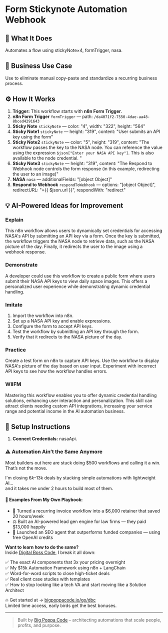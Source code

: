 # Form Stickynote Automation Webhook
  ## 🚀 What It Does
  Automates a flow using stickyNote×4, formTrigger, nasa.
  
  ## 💼 Business Use Case
  Use to eliminate manual copy-paste and standardize a recurring business process.
  
  ## ⚙️ How It Works
  1. **Trigger:** This workflow starts with **n8n Form Trigger**.
  2. **n8n Form Trigger** `formTrigger` — path: `/da4071f2-7550-4dae-aa48-8bced4291643`
3. **Sticky Note** `stickyNote` — color: "4", width: "322", height: "564"
4. **Sticky Note1** `stickyNote` — height: "319", content: "User submits an API key using the form"
5. **Sticky Note2** `stickyNote` — color: "5", height: "319", content: "The workflow passes the key to the NASA node. You can reference the value using the expression `$json["Enter your NASA API key"]`. This is also available to the node credential. "
6. **Sticky Note3** `stickyNote` — height: "319", content: "The Respond to Webhook node controls the form response (in this example, redirecting the user to an image)"
7. **NASA** `nasa` — additionalFields: "[object Object]"
8. **Respond to Webhook** `respondToWebhook` — options: "[object Object]", redirectURL: "={{ $json.url }}", respondWith: "redirect"
  
  ## 💡 AI-Powered Ideas for Improvement
  ### Explain
This n8n workflow allows users to dynamically set credentials for accessing NASA's API by submitting an API key via a form. Once the key is submitted, the workflow triggers the NASA node to retrieve data, such as the NASA picture of the day. Finally, it redirects the user to the image using a webhook response.

### Demonstrate
A developer could use this workflow to create a public form where users submit their NASA API keys to view daily space images. This offers a personalized user experience while demonstrating dynamic credential handling.

### Imitate
1. Import the workflow into n8n.
2. Set up a NASA API key and enable expressions.
3. Configure the form to accept API keys.
4. Test the workflow by submitting an API key through the form.
5. Verify that it redirects to the NASA picture of the day.

### Practice
Create a test form on n8n to capture API keys. Use the workflow to display NASA's picture of the day based on user input. Experiment with incorrect API keys to see how the workflow handles errors.

### WIIFM
Mastering this workflow enables you to offer dynamic credential handling solutions, enhancing user interaction and personalization. This skill can attract clients needing custom API integrations, increasing your service range and potential income in the AI automation business.
  
  ## 🔧 Setup Instructions
  1. **Connect Credentials:** nasaApi.
  
### ⚠️ Automation Ain’t the Same Anymore

Most builders out here are stuck doing $500 workflows and calling it a win.  
That’s not the move.  

I'm closing $6k–$13k deals by stacking simple automations with lightweight AI...  
and it takes me under 2 hours to build most of them.

#### 🧠 Examples From My Own Playbook:
- 🔁 Turned a recurring invoice workflow into a $6,000 retainer that saved 20 hours/week  
- ⚖️ Built an AI-powered lead gen engine for law firms — they paid $13,000 happily  
- 🚀 Launched an SEO agent that outperforms funded companies — using free OpenAI credits  

**Want to learn how to do the same?**  
Inside [Digital Boss Code](https://bigpoppacode.io/go/dbc), I break it all down:

✅ The exact AI components that 3x your pricing overnight  
✅ My $15k Automation Framework using n8n + LangChain  
✅ Word-for-word scripts to close high-ticket deals  
✅ Real client case studies with templates  
✅ How to stop looking like a tech VA and start moving like a Solution Architect  

🔥 Get started at → [bigpoppacode.io/go/dbc](https://bigpoppacode.io/go/dbc)  
Limited time access, early birds get the best bonuses.

---
> Built by [Big Poppa Code](https://bigpoppacode.io) – architecting automations that scale people, profits, and purpose.
  